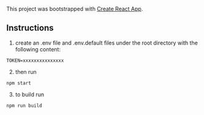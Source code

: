 This project was bootstrapped with [Create React App](https://github.com/facebookincubator/create-react-app).


Instructions
---

1. create an .env file and .env.default files under the root directory with the following content:
```
TOKEN=xxxxxxxxxxxxxxx
```
2. then
run
```
npm start
```

3. to build
run
```
npm run build
```
